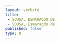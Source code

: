 ```yaml
---
layout: verbete
title:
 - SOUSA, ESMARAGDO DE
 - SOUSA, Esmaragdo de
published: false
type: R
---
```


